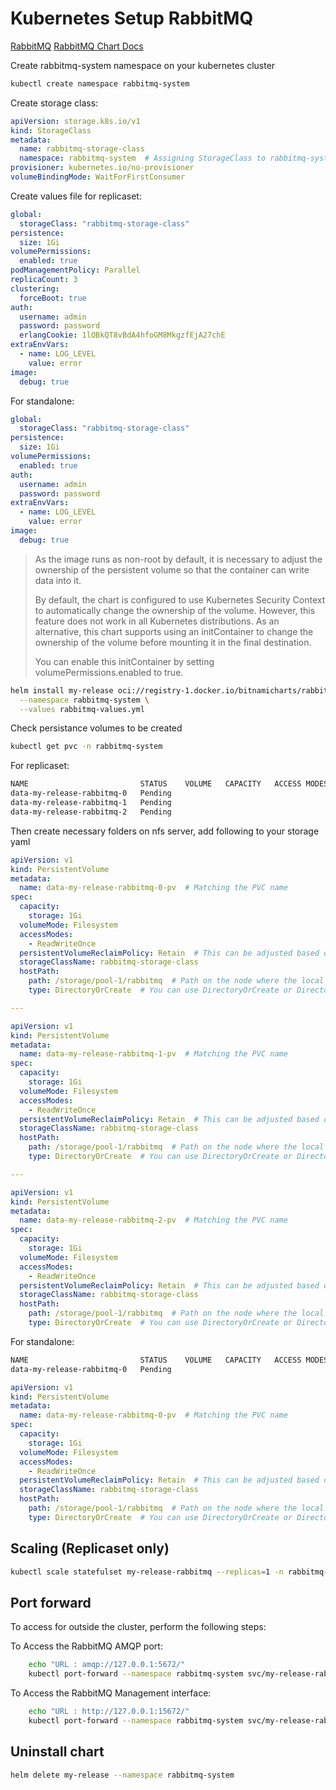 # Kubernetes Setup RabbitMQ

[RabbitMQ](https://bitnami.com/stack/rabbitmq/helm)
[RabbitMQ Chart Docs](https://github.com/bitnami/charts/tree/main/bitnami/rabbitmq/#installing-the-chart)

Create rabbitmq-system namespace on your kubernetes cluster

```bash
kubectl create namespace rabbitmq-system
```

Create storage class:

```yaml
apiVersion: storage.k8s.io/v1
kind: StorageClass
metadata:
  name: rabbitmq-storage-class
  namespace: rabbitmq-system  # Assigning StorageClass to rabbitmq-system namespace
provisioner: kubernetes.io/no-provisioner
volumeBindingMode: WaitForFirstConsumer
```

Create values file for replicaset:

```yaml
global:
  storageClass: "rabbitmq-storage-class"
persistence:
  size: 1Gi
volumePermissions:
  enabled: true
podManagementPolicy: Parallel
replicaCount: 3
clustering:
  forceBoot: true
auth:
  username: admin
  password: password
  erlangCookie: 1lOBkQT8vBdA4hfoGM8MkgzfEjA27chE
extraEnvVars:
  - name: LOG_LEVEL
    value: error
image:
  debug: true
```

For standalone:

```yaml
global:
  storageClass: "rabbitmq-storage-class"
persistence:
  size: 1Gi
volumePermissions:
  enabled: true
auth:
  username: admin
  password: password
extraEnvVars:
  - name: LOG_LEVEL
    value: error
image:
  debug: true
```

> As the image runs as non-root by default, it is necessary to adjust the ownership of the persistent volume so that the container can write data into it.
>
>By default, the chart is configured to use Kubernetes Security Context to automatically change the ownership of the volume. However, this feature does not work in all Kubernetes distributions. As an alternative, this chart supports using an initContainer to change the ownership of the volume before mounting it in the final destination.
>
>You can enable this initContainer by setting volumePermissions.enabled to true.

```bash
helm install my-release oci://registry-1.docker.io/bitnamicharts/rabbitmq \
  --namespace rabbitmq-system \
  --values rabbitmq-values.yml
```

Check persistance volumes to be created

```bash
kubectl get pvc -n rabbitmq-system
```

For replicaset:

```bash
NAME                         STATUS    VOLUME   CAPACITY   ACCESS MODES   STORAGECLASS             VOLUMEATTRIBUTESCLASS   AGE
data-my-release-rabbitmq-0   Pending                                      rabbitmq-storage-class   <unset>
data-my-release-rabbitmq-1   Pending                                      rabbitmq-storage-class   <unset>
data-my-release-rabbitmq-2   Pending                                      rabbitmq-storage-class   <unset>
```

Then create necessary folders on nfs server, add following to your storage yaml

```yaml
apiVersion: v1
kind: PersistentVolume
metadata:
  name: data-my-release-rabbitmq-0-pv  # Matching the PVC name
spec:
  capacity:
    storage: 1Gi
  volumeMode: Filesystem
  accessModes:
    - ReadWriteOnce
  persistentVolumeReclaimPolicy: Retain  # This can be adjusted based on your retention policy
  storageClassName: rabbitmq-storage-class
  hostPath:
    path: /storage/pool-1/rabbitmq  # Path on the node where the local storage is mounted
    type: DirectoryOrCreate  # You can use DirectoryOrCreate or Directory

---

apiVersion: v1
kind: PersistentVolume
metadata:
  name: data-my-release-rabbitmq-1-pv  # Matching the PVC name
spec:
  capacity:
    storage: 1Gi
  volumeMode: Filesystem
  accessModes:
    - ReadWriteOnce
  persistentVolumeReclaimPolicy: Retain  # This can be adjusted based on your retention policy
  storageClassName: rabbitmq-storage-class
  hostPath:
    path: /storage/pool-1/rabbitmq  # Path on the node where the local storage is mounted
    type: DirectoryOrCreate  # You can use DirectoryOrCreate or Directory

---

apiVersion: v1
kind: PersistentVolume
metadata:
  name: data-my-release-rabbitmq-2-pv  # Matching the PVC name
spec:
  capacity:
    storage: 1Gi
  volumeMode: Filesystem
  accessModes:
    - ReadWriteOnce
  persistentVolumeReclaimPolicy: Retain  # This can be adjusted based on your retention policy
  storageClassName: rabbitmq-storage-class
  hostPath:
    path: /storage/pool-1/rabbitmq  # Path on the node where the local storage is mounted
    type: DirectoryOrCreate  # You can use DirectoryOrCreate or Directory
```

For standalone:

```bash
NAME                         STATUS    VOLUME   CAPACITY   ACCESS MODES   STORAGECLASS             VOLUMEATTRIBUTESCLASS   AGE
data-my-release-rabbitmq-0   Pending                                      rabbitmq-storage-class   <unset>                 5s
```

```yaml
apiVersion: v1
kind: PersistentVolume
metadata:
  name: data-my-release-rabbitmq-0-pv  # Matching the PVC name
spec:
  capacity:
    storage: 1Gi
  volumeMode: Filesystem
  accessModes:
    - ReadWriteOnce
  persistentVolumeReclaimPolicy: Retain  # This can be adjusted based on your retention policy
  storageClassName: rabbitmq-storage-class
  hostPath:
    path: /storage/pool-1/rabbitmq  # Path on the node where the local storage is mounted
    type: DirectoryOrCreate  # You can use DirectoryOrCreate or Directory
```

## Scaling (Replicaset only)

```bash
kubectl scale statefulset my-release-rabbitmq --replicas=1 -n rabbitmq-system
```

## Port forward

To access for outside the cluster, perform the following steps:

To Access the RabbitMQ AMQP port:

```bash
    echo "URL : amqp://127.0.0.1:5672/"
    kubectl port-forward --namespace rabbitmq-system svc/my-release-rabbitmq 5672:5672
```
To Access the RabbitMQ Management interface:

```bash
    echo "URL : http://127.0.0.1:15672/"
    kubectl port-forward --namespace rabbitmq-system svc/my-release-rabbitmq 15672:15672
```

## Uninstall chart

```bash
helm delete my-release --namespace rabbitmq-system
```